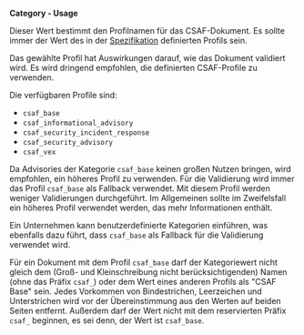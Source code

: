 **Category - Usage**

Dieser Wert bestimmt den Profilnamen für das CSAF-Dokument.
Es sollte immer der Wert des in der [Spezifikation](https://docs.oasis-open.org/csaf/csaf/v2.0/csaf-v2.0.html#4-profiles) definierten Profils sein.

Das gewählte Profil hat Auswirkungen darauf, wie das Dokument validiert wird.
Es wird dringend empfohlen, die definierten CSAF-Profile zu verwenden.

Die verfügbaren Profile sind:

* `csaf_base`
* `csaf_informational_advisory`
* `csaf_security_incident_response`
* `csaf_security_advisory`
* `csaf_vex`

Da Advisories der Kategorie `csaf_base` keinen großen Nutzen bringen, wird empfohlen, ein höheres Profil zu verwenden.
Für die Validierung wird immer das Profil `csaf_base` als Fallback verwendet. Mit diesem Profil werden weniger Validierungen durchgeführt.
Im Allgemeinen sollte im Zweifelsfall ein höheres Profil verwendet werden, das mehr Informationen enthält.

Ein Unternehmen kann benutzerdefinierte Kategorien einführen, was ebenfalls dazu führt, dass `csaf_base` als Fallback für die Validierung verwendet wird.

Für ein Dokument mit dem Profil `csaf_base` darf der Kategoriewert nicht gleich dem (Groß- und Kleinschreibung nicht berücksichtigenden) Namen (ohne das Präfix `csaf_`) oder dem Wert eines anderen Profils als "CSAF Base" sein.
Jedes Vorkommen von Bindestrichen, Leerzeichen und Unterstrichen wird vor der Übereinstimmung aus den Werten auf beiden Seiten entfernt.
Außerdem darf der Wert nicht mit dem reservierten Präfix `csaf_` beginnen, es sei denn, der Wert ist `csaf_base`.
